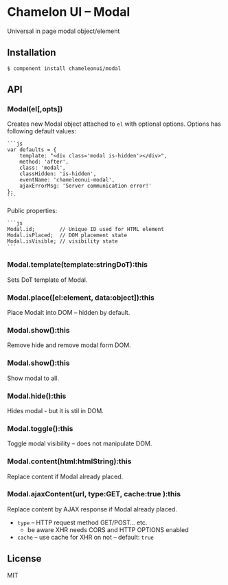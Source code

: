 
# Chamelon UI – Modal

  Universal in page modal object/element

## Installation

    $ component install chameleonui/modal

## API

### Modal(el[,opts])

Creates new Modal object attached to `el` with optional options. 
Options has following default values:

    ```js
    var defaults = {
        template: "<div class='modal is-hidden'></div>", 
        method: 'after',
        class: 'modal',
        classHidden: 'is-hidden',
        eventName: 'chameleonui-modal',
        ajaxErrorMsg: 'Server communication error!'
    };
    ```

Public properties:
    
    ```js
    Modal.id;        // Unique ID used for HTML element
    Modal.isPlaced;  // DOM placement state
    Modal.isVisible; // visibility state
    ```


### Modal.template(template:stringDoT):this

Sets DoT template of Modal.


### Modal.place([el:element, data:object]):this

Place Modalt into DOM – hidden by default.


### Modal.show():this

Remove hide and remove modal form DOM.


### Modal.show():this

Show modal to all.


### Modal.hide():this

Hides modal - but it is stil in DOM.


### Modal.toggle():this

Toggle modal visibility – does not manipulate DOM.


### Modal.content(html:htmlString):this

Replace content if Modal already placed.


### Modal.ajaxContent(url, type:GET, cache:true ):this

Replace content by AJAX response if Modal already placed.
 - `type` – HTTP request method GET/POST… etc. 
    - be aware XHR needs CORS and HTTP OPTIONS enabled
 - `cache` – use cache for XHR on not – default: `true`


## License

  MIT
